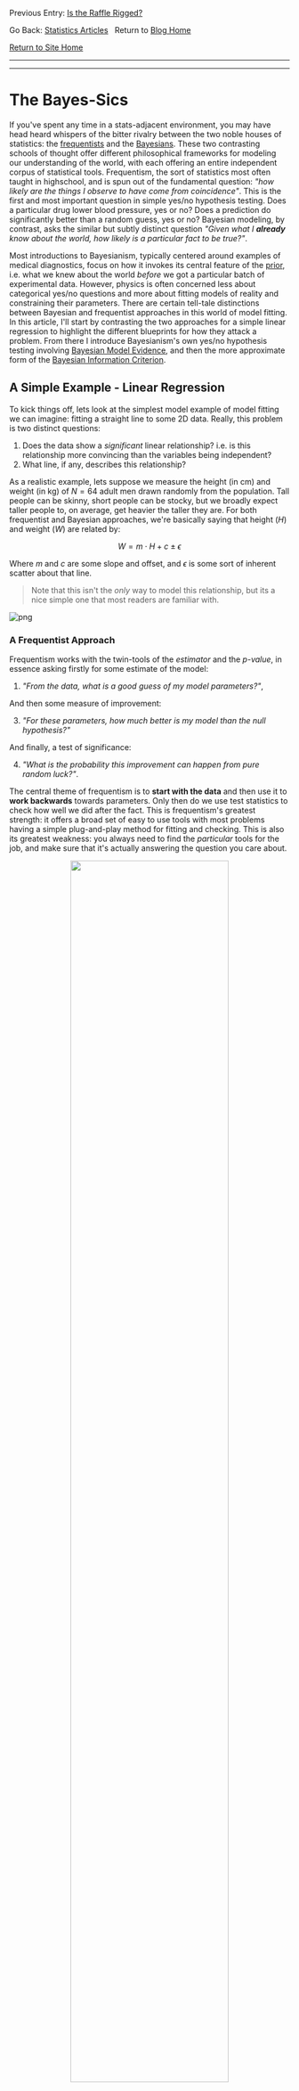 Previous Entry: [Is the Raffle Rigged?](.\..\03_raffle\page.html)	&nbsp;	   
  
  
Go Back: [Statistics Articles](.\..\page.html)	&nbsp;	Return to [Blog Home](.\..\..\bloghome.html)  
  
[Return to Site Home](https://hughmcdougall.github.io/)  
  
---------------------------------------------------------------------------  
  
---------  
  
  
  
# The Bayes-Sics  
If you've spent any time in a stats-adjacent environment, you may have head heard whispers of the bitter rivalry between the two noble houses of statistics: the [frequentists](https://en.wikipedia.org/wiki/Frequentist_inference) and the [Bayesians](https://en.wikipedia.org/wiki/Bayesian_inference). These two contrasting schools of thought offer different philosophical frameworks for modeling our understanding of the world, with each offering an entire independent corpus of statistical tools. Frequentism, the sort of statistics most often taught in highschool, and is spun out of the fundamental question: _"how likely are the things I observe to have come from coincidence"_. This is the first and most important question in simple yes/no hypothesis testing. Does a particular drug lower blood pressure, yes or no? Does a prediction do significantly better than a random guess, yes or no?  Bayesian modeling, by contrast, asks the similar but subtly distinct question _"Given what I __already__ know about the world, how likely is a particular fact to be true?"_.   
  
Most introductions to Bayesianism, typically centered around examples of medical diagnostics, focus on how it invokes its central feature of the [prior](https://en.wikipedia.org/wiki/Prior_probability), i.e. what we knew about the world _before_ we got a particular batch of experimental data. However, physics is often concerned less about categorical yes/no questions and more about fitting models of reality and constraining their parameters. There are certain tell-tale distinctions between Bayesian and frequentist approaches in this world of model fitting. In this article, I'll start by contrasting the two approaches for a simple linear regression to highlight the different blueprints for how they attack a problem. From there I introduce Bayesianism's own yes/no hypothesis testing involving [Bayesian Model Evidence](https://en.wikipedia.org/wiki/Bayes_factor), and then the more approximate form of the [Bayesian Information Criterion](https://en.wikipedia.org/wiki/Bayesian_information_criterion).   
  
##  A Simple Example - Linear Regression  
To kick things off, lets look at the simplest model example of model fitting we can imagine: fitting a straight line to some 2D data. Really, this problem is two distinct questions:  
1. Does the data show a _significant_ linear relationship? i.e. is this relationship more convincing than the variables being independent?  
2. What line, if any, describes this relationship?  
  
As a realistic example, lets suppose we measure the height (in cm) and weight (in kg) of $N=64$ adult men drawn randomly from the population. Tall people can be skinny, short people can be stocky, but we broadly expect taller people to, on average, get heavier the taller they are. For both frequentist and Bayesian approaches, we're basically saying that height ($H$) and weight ($W$) are related by:  
  
$$  
W = m \cdot H + c \pm \epsilon  
$$  
  
Where $m$ and $c$ are some slope and offset, and $\epsilon$ is some sort of inherent scatter about that line.   
> Note that this isn't the _only_ way to model this relationship, but its a nice simple one that most readers are familiar with.  
  
  
  
  
      
![png](output_3_0.png)  
      
  
  
### A Frequentist Approach  
Frequentism works with the twin-tools of the *estimator* and the *p-value*, in essence asking firstly for some estimate of the model:   
1. _"From the data, what is a good guess of my model parameters?"_,  
  
And then some measure of improvement:  
  
3. _"For these parameters, how much better is my model than the null hypothesis?"_  
  
And finally, a test of significance:  
  
4. _"What is the probability this improvement can happen from pure random luck?"_.  
  
The central theme of frequentism is to **start with the data** and then use it to **work backwards** towards parameters. Only then do we use test statistics to check how well we did after the fact. This is frequentism's greatest strength: it offers a broad set of easy to use tools with most problems having a simple plug-and-play method for fitting and checking. This is also its greatest weakness: you always need to find the _particular_ tools for the job, and make sure that it's actually answering the question you care about.   
  
<p style="text-align: center;">  
    <img src="./media/flowchart_freq.png" width="75%">  
</p>  
  
**Model 1: No Relation (Null Hypothesis)**    
Let's look at our stationary model. For data *without error bars*, the are some clean and simple estimators for the mean and standard deviation:  
  
$$  
\mu = \frac{1}{N} \sum_i {x_i}, \;\;\;\; \sigma^2 = \frac{1}{N-1} \sum_i \left( {x_i}-\mu \right)^2  
$$  
  
I won't inflict on you the gory details of how these are derived, but in brief they come from asking "_If I calculate this number, what distribution of values could I get from random chance_", and then "_does the average of this distribution line up with the thing I want to estimate?_". Once equipped with these, we can calculate the **residuals** of this model, the amount that each $x_i$ differs from $\mu$:  
  
$$  
r_{1,i} = W_i-\mu  
$$  
  
These residuals always average-out to zero: our model should over-estimate just as often as it under-estimates. Their _variance_, however, tells us about the total scatter of the data about the model, a rough measure of the "badness of fit":  
  
$$  
\mathrm{Var}_1 =  \frac{1}{N} \sum_i r_i^2  
$$  
  
  
```python  
mufreq = W.sum()/N  
sigmafreq  = np.sqrt(((W-mufreq)**2).sum() / (N-1))  
var_1 = sigmafreq**2  
print("mean and std for weight are ~ %.2f and %.2f, with variance %.2f." %(mufreq, sigmafreq, var_1))  
```  
  
    mean and std for weight are ~ 61.86 and 11.70, with variance 136.84.  
  
  
**Model 2: Linear Regression**    
Now let's look at our linear regression. Again, we have on-hand some nice and easy to use estimators that you'll find in any first year lab manual. Slope and offset are estimated by:  
  
$$  
m = \frac{\sum_i{ \left( H-\bar{H} \right)\left( W-\bar{W} \right)}}{\sum_i{ \left( H-\bar{H} \right)\left( H-\bar{H} \right)}}, \;\;\;  
c = \bar{W} - m \bar{H}  
$$  
  
Where the averages are:  
  
$$  
\bar{H} = \frac{1}{N} \sum_i{H_i}, \;\;\; \bar{W} = \frac{1}{N} \sum_i{W_i}  
$$  
  
Again, we can calculate the residuals to see how much / often the linear fit misses the data:  
  
$$  
r_{2,i} = W_i-(m\cdot H_i + c)  
$$  
  
Like before, the variance of these residuals tells us about the scatter data about the linear fit. When this number if small, it means we've _explained_ a lot of the variance in the data:  
  
$$  
\mathrm{Var}_2 =  \frac{1}{N} \sum_i r_{2,i}^2  
$$  
  
  
```python  
xbar, ybar = H.mean(), W.mean()  
mfreq = np.sum((H-xbar) * (W-ybar)) /  np.sum((H-xbar)**2)  
cfreq = -xbar * mfreq + ybar  
resid = W - ( H * mfreq + cfreq)  
var_2 = np.sum(resid**2) / (N-1)  
  
print("best estimate for slope and offset are ~ %.2f and %.2f and with variance %.2f." %(mfreq, cfreq, var_2))  
```  
  
    best estimate for slope and offset are ~ 0.81 and -71.90 and with variance 108.25.  
  
  
  
  
  
      
![png](output_10_0.png)  
      
  
  
**Testing Our Model**  
  
So, we've fit our linear regression and found that it decreases variance / residuals / amount of scatter by about one half. Now the really important question: "_is that a lot?_". a sloped line has more degrees of freedom than a flat line, it can always angle itself to fit the data at least a little bit better, so we need a way to test whether this is a meaningful improvement. A brute-force way would be to use [bootstrapping](https://en.wikipedia.org/wiki/Bootstrapping_(statistics)): scrambling our data again and again to remove the relationship and seeing how often we get a result that strong. This is a sort of low cost dollar-store alternative to actually repeating the experiment many times, but is a little unwieldy.  
  
Fortunately, we have a much more elegant solution: the [F-Test](https://en.wikipedia.org/wiki/F-test). The F-test essentially cuts to the punchline and answers: "_What is the probability that these two residuals have the same scatter?"_ in a nice closed form. First, we calculate a **test statistic**:  
  
$$  
F = \frac{\mathrm{Explained \; Variance}}{\mathrm{Unexplained \; Variance}}  
$$  
  
Which we then feed into the F-test itself, basically a black box. You'll notice in the code snippet below we also track the degrees of freedom in each model: models with more dials to tune can fit the data better so we need to penalize them here.  
  
  
```python  
# Calculate the F-statistic  
f_value = var_2 / var_1  
  
# Calculate the degrees of freedom  
df1 = len(H) - 1  
df2 = len(H) - 2  
  
# Calculate the p-value  
p_value = stats.f.cdf(f_value, df1, df2)  
  
print("For variance %.2f and %.2f, F=%.2f. For %i and %i degrees of freedom, this gives p = %.2e" %(var_1, var_2, f_value, df1, df2, p_value))  
```  
  
    For variance 136.84 and 108.25, F=0.79. For 127 and 126 degrees of freedom, this gives p = 9.43e-02  
  
  
Great! Our linear model did much better at explaining the data, and there is only an $\approx 0.5\%$ chance that this improvement came from random chance. We reject the null hypothesis (no correlation) and retain the new hypothesis (linear fit with our estimates for $m$ and $c$). This is the basis of pretty much all frequentist model fitting: estimate the model, measure some metric for goodness of fit, and then use _some_ kind of test to measure the odds of coincidence.   
  
Note that there was no rule handed down from above that a straight line was a good model, or that the variance of the residuals was the best way to describe how well we did, but having some test for significance lets us pave over all these somewhat arbitrary decisions by squashing it all down into a single p-value that tells us how well these choices performed.  
  
Frequentism's greatest strength is that it works "out of the box" without much complication. We didn't care about exactly _how_ the residuals looked, just how big they are. As long as you can frame your null hypothesis correctly, there's almost always some sort of existing test you can use to get a p-value. Where it becomes less powerful is in asking how _tightly_ we know our parameters: how similar can slopes and offsets be and still fit our data decently well? What if we wanted to add in another new variable, or got some new data? We'd need to restart our analysis from scratch and with possibly completely different tools.   
  
### A Bayesian Approach  
  
The central idea of a Bayesian approach is the **generative model**, basically the procedure you'de use if you wanted to _simulate_ your data. We give that model some **parameters** that we can tune, and then fiddle with them to get our simulated data to line up with our observed data. This is the complete opposite of frequenstim, here we **start with the parameters** and **work forwards** to generate data, and then compare to observations to validate.  
  
<p style="text-align: center;">  
    <img src="./media/flowchart_bayes.png" width="50%">  
</p>  
  
If frequentism is all about the probability of coincidence, Bayesianism is about the probability of explanation. At its core, it states:    
  
<center><i>"The probability of a model being true is proportional to its ability to reproduce our observations."</i></center>  
  
In the abstract, we say that the probability that some statement $\theta$ is true (e.g. some model parameters, a binary statement etc) given some observational data $D$ is equal to the probability of that statement being true before the data (the "prior" $\pi(\theta)$) times the probability that we'd get those observations if the statement were true (the likelihood $\mathcal{L}(D\vert\theta)$).  
  
$$  
P(\theta \vert D) \propto \pi(\theta)\times\mathcal{L}(D\vert\theta)  
$$  
  
Instead of trying to slog through Bayesian modelling in these non-specific generalities, we'll get our hands dirty on a simple model and learn the moving parts as they come in.   
  
**Model 1: Stationary**    
In our frequentist approach, our null hypothesis was as simple as there being no relation between height and weight. In Bayesian modeling, we need to be much more explicit about how the data behaves. For example, instead of just saying "there is no relationship between weight and height", we need to go as far as to say "the weights are fully described by a normal distribution with some mean $\mu$ and width $\sigma$":  
  
$$  
W_i \sim \mathcal{N}(\mu, \sigma)  
$$  
  
We need to be this explicit because it lets us say how likely a particular measurement is given some model parameters: the so called _likelihood_ of that event. The likelihood of any _one_ measurement $W_i$ is, for some values of $\mu$ and $\sigma$:  
  
$$  
\mathcal{L}_i(\mu, \sigma) = P(W_i\vert\mu,\sigma)= \frac{1}{\sqrt{2\pi\sigma^2}}  \exp{\left(- \frac{1}{2} \left( \frac{W_i-\mu}{\sigma} \right)^2 \right)}  
$$  
  
And the total probability of this model producing _all_ of our observations, i.e. the overall __likelihood__ of our data, is just the product of these for all our data:  
  
$$  
\mathcal{L}(\mu, \sigma) = P(\{W_i\} \vert \mu, \sigma) = \prod_i \frac{1}{\sqrt{2\pi\sigma^2}}  \exp{ \left( -\frac{1}{2} \left( \frac{W_i-\mu}{\sigma} \right)^2 \right)}  
$$  
  
If we wanted to simulate some data, we'd punch in values for $\mu$ and $\sigma$ and draw "realizations" of $\{W_i\}$ from that distribution. This likelihood is the beating heart of a Bayesian model: parameters that have a high likelihood of reproducing our our observations also have a high probability of being correct.   
  
For the sake of mathematical convenience, we can also re-arrange this to a neater form:  
  
$$  
\mathcal{L}(\mu, \sigma) = \exp{\left( -\frac{1}{2} \sum_i \left(  \frac{x_i-\mu}{\sigma} \right)^2 \right)} \times (2\pi\sigma^2)^{-N/2}  
$$  
  
Similarly, we often times we work with the _log_-likelihood, which is mathematically and numerically more convenient:  
  
$$  
LL = \ln{\mathcal{L}}(\mu, \sigma) =-\frac{1}{2} \sum_i {\left(  \frac{x_i-\mu}{\sigma} \right)^2}   - N \ln{\sigma}-\frac{N}{2} \ln{2\pi}  
$$  
  
  
  
  
      
![png](output_18_0.png)  
      
  
  
For proper bayesian modeling we also need to put some prior constraints on $\mu$ and $\sigma$. The "correct" way to do this would be to use constraints from some prior studies on the matter, but in this case we can just make some common-sense guesses. People tend to weigh $\approx 50-150 \mathrm{kg}$, so we can make an arbitrary but sufficiently vague guess that:  
  
$$  
\mu \in [50,100], \;\;\;  
\sigma \in [10,100]  
$$  
  
Or, more rigorously describing this as a [uniform prior](https://en.wikipedia.org/wiki/Continuous_uniform_distribution):  
  
$$  
\pi(\mu,\sigma) = \frac{1   
}{(100-50)\times (100-5)}  
\begin{cases}  
    1, \; \mu \in [50,100] \; \& \; \sigma \in [5,50]\\  
    0, \; \mathrm{Otherwise}  
\end{cases}  
$$  
  
In a simple case like this, it's no trouble at all to implement these as python functions:  
  
  
```python  
def log_likelihood_one(H, W, mu, sig):  
    chi2 = ( (W-mu) / sig )**2  
    out = - chi2 / 2 - np.log(sig) - np.log(2*np.pi)/2  
    return(out.sum())  
  
def prior_one(mu, sig):  
    out = (mu>50) * (mu<100)  
    out*= (sig>5) * (sig<50)  
    out = out * 1 / (100-50) / (50-5)  
    return(out)  
  
def post_density_one(H,W, mu, sig):  
    out = prior_one(mu,sig) * np.exp(log_likelihood_one)  
    return(out)  
```  
  
This posterior density, here encoded in the function `post_density_one`, can be evaluated throughout parameter space, i.e. testing different values of $\mu$ and $\sigma$, to find what combinations best reflect reality.  
  
  
  
      density[i,j] = np.log(prior_one(mu,sig)) + log_likelihood_one(H,W,mu,sig)  
  
  
  
      
![png](output_23_1.png)  
      
  
  
This is the general procedure for all bayesian fitting: have some generative model with a series of tuning parameters, and then find the locations in parameter space that do the best job of explaining / replicating our observed data. Here we only have two parameters, and so could get away with plotting as a 2D heat-map, but this basic idea can extend to as many parameters/dimensions as you want. Common practice is to use a package like [`ChainConsumer`](https://samreay.github.io/ChainConsumer/) to make a `corner plot', which shows the posterior density after you integrate / [marginalize](https://en.wikipedia.org/wiki/Marginal_distribution) over all other parameters:    
  
  
  
  
      
![png](output_25_0.png)  
      
  
  
It's also common to use [certain algorithms](https://en.wikipedia.org/wiki/Markov_chain_Monte_Carlo) to do the actual like-lihood evaluation in a way that doesn't waste computations on the un-interesting "flat-land" at low likelihood. I won't cover these here, as they're really more a numerical concept than a statistical one, but tool-sets like [`emcee`](https://emcee.readthedocs.io/en/stable/) and [`NumPyro`](https://num.pyro.ai/) let us apply Bayesian model fitting in a really easy and flexible way.  
  
**Model 2: Linear**    
For a linear regression, we again need to be specific about what distribution we think the weights are drawn from. In this case, we'll say "the weight is drawn from some normal distribution with a mean that varies linearly with height":  
  
$$  
W_i \sim \mathcal{N}(m \cdot H_i + c, \; \sigma)  
$$  
  
Meaning we again get a likelihood function that describes how _likely_ any given measurement $(W_i,H_i)$ is for some parameters $(m,c,\sigma)$:  
  
$$  
\mathcal{L}_i(m, c, \sigma) = P(W_i \vert m, c,\sigma)= \frac{1}{\sqrt{2\pi\sigma^2}}  \exp{\left(- \frac{1}{2} \left( \frac{W_i-(m\cdot H_i + c)}{\sigma} \right)^2 \right)}  
$$  
  
And again, some sort of log-likelihood for _all_ measurements:  
  
$$  
LL = \ln{\mathcal{L}}(\mu, \sigma) =-\frac{1}{2} \sum_i {\left(  \frac{x_i-(m\cdot H_i+c)}{\sigma} \right)^2}   - N \ln{\sigma}-\frac{N}{2} \ln{2\pi}  
$$  
  
Where things get a little tricky is defining priors in a principled way. Before, we could at least take a _rough_ guess about the average and scatter in weights, but I don't have any physical intuition as to what "slopes" and "offsets" are reasonable<sup>Note</sup>.  Instead, I'm going to cheat a little bit and just set a deliberately vague and somewhat arbitrary prior:  
  
$$  
m \in [0,2], \;\; c\in[-1000, 1000], \;\; \sigma\in[5,50]  
$$  
  
Again, I'll treat these as being uniform distributions:  
  
$$  
\pi(m, c,\sigma) = \frac{1   
}{ (100-50)\times (100-5) \times ()}  
\begin{cases}  
    1, \; m \in [0,1] \; \& \; c \in [-1,000,1,000] \; \& \; \sigma \in [5,50]\\  
    0, \; \mathrm{Otherwise}  
\end{cases}  
$$  
  
>Note: A better way to do this would be to re-frame slope and offset in terms of the mean height/weight and their [_correlation_](https://en.wikipedia.org/wiki/Correlation), which we could put more reasonable boundary of $[0\%-100\%]$ on.  
  
  
  
  
      
![png](output_28_0.png)  
      
  
  
Again, it's pretty straightforward to encode this mathematically in python. We just need a prior function and a likelihood function:  
  
  
```python  
def log_likelihood_two(X, Y, m,c,sig):  
    Y_pred = m*X + c  
    chi2 = (Y-Y_pred)**2 / sig**2  
    out = - chi2 / 2 - np.log(sig) - np.log(2*np.pi)/2  
    return(out.sum())  
      
def prior_two(m, c, sig):  
    out = (m>0) * (m<2)  
    out*= (c>-1000) * (c<1000)  
    out*= (sig>5) * (sig<50)  
    out = out * 1 / (1000 - (-1000) ) / (2-0) / (50-5)  
    return(out)  
  
def post_density_two(H, W, m, c, sig):  
    out = prior_two(m, c, sig) * np.exp(log_likelihood_two)  
    return(out)  
```  
  
The moment you get beyond one or two dimensions, its almost impossible to evaluate posterior densities with brute force. Instead, I'll demonstrate here how to use `emcee`, probably the most popular python package for mapping out Bayesian likelihood contours. `emcee` is an implementation of the [Affine Invariant Ensemble Sampler](https://msp.org/camcos/2010/5-1/camcos-v5-n1-p04-p.pdf), which throws down a cloud of "walkers" in parameter space that shimmy about until they follow the shape of the posterior distribution. Using it is as simple as defining a function for the overall log posterior density, giving start positions for the walkers, then firing the sampler off to run:  
  
  
```python  
import emcee  
  
#-------------------  
# It's common to us the greek 'theta' (Θ) to denote the set of model parameters  
def log_prob(theta):  
    m, c, sig = theta  
  
    LL = log_likelihood_two(H, W, m, c, sig)  
    P = prior_two(m, c, sig)  
      
    if (P==0):   
        LP = -np.inf  
    else:  
        LP = np.log(P)  
      
    return(  LL + LP )  
  
#-------------------  
# We have 3 dimensions, and I want 32 walkers  
ndim, nwalkers = 3, 32  
  
# Generate starting positions.   
# Start at our best guesses for slope, offset and scatter from the frequentist fit  
p0 = np.tile([mfreq, cfreq, sigmafreq], (nwalkers,1))  
# Then add a little scatter to them  
p0+=np.random.randn(*p0.shape)/10  
  
#-------------------  
# Now run the sampler!  
print("Starting run!")  
sampler = emcee.EnsembleSampler(nwalkers, ndim, log_prob, args=None)  
%time sampler.run_mcmc(p0, 10_000)  
print("Done!")  
```  
  
    Starting run!  
    CPU times: user 7.8 s, sys: 9.9 ms, total: 7.81 s  
    Wall time: 7.81 s  
    Done!  
  
  
Now we can grab the results as a chain, trimming off the first `1_000` entries that the sampler needs to settle in during the "burn-in" phase, and use `chainconsumer` to plot the results. This is a pretty typical workflow for Bayesian model fitting: make a model, run it through some kind of sampler and throw into a plotter.  
  
  
```python  
results = sampler.get_chain(discard=1_000, thin=4, flat=True)  
Ch = ChainConsumer()  
chain = {'m': results[:,0],   
         'c': results[:,1],  
         'σ': results[:,2]  
        }  
  
Ch.add_chain(chain)  
Ch.plotter.plot(truth = {'m': mfreq, 'c': cfreq, 'σ': sigmafreq})  
plt.show()  
```  
  
  
      
![png](output_34_0.png)  
      
  
  
### Comparison  
To summarize the big differences in the two approaches:  
* Frequentism answers yes/no questions about whether a model meaningfully improves your predictions, and has a variety of tools for specific problems. It doesn't require us to make too many assumptions about the model, or to incorporate prior knowledge.  
* Bayesianism lets us precisely constrain what we know about the world, but requires us to fully state our model of reality, including the mechanics that generate observations and our prior beliefs about them.   
  
  
---------  
  
This page by Hugh McDougall, 2024  
  
  
  
For more detailed information, feel free to check my [GitHub repos](https://github.com/HughMcDougall/) or [contact me directly](mailto: hughmcdougallemail@gmail.com).  
  
